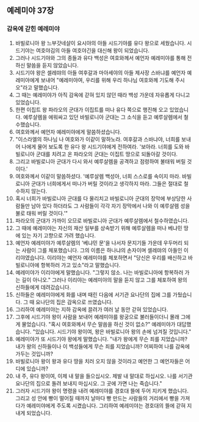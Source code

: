 ## 예레미야 37장

### 감옥에 갇힌 예레미야
1. 바빌로니아 왕 느부갓네살이 요시야의 아들 시드기야를 유다 왕으로 세웠습니다. 시드기야는 여호야김의 아들 여호야긴을 대신해 왕이 되었습니다.
2. 그러나 시드기야와 그의 종들과 유다 백성은 여호와께서 예언자 예레미야를 통해 전하신 말씀을 듣지 않았습니다.
3. 시드기야 왕은 셀레먀의 아들 여후갈과 마아세야의 아들 제사장 스바냐를 예언자 예레미야에게 보내어 "예레미야여, 우리를 위해 우리 하나님 여호와께 기도해 주시오"라고 말했습니다.
4. 그 때는 예레미야가 아직 감옥에 갇혀 있지 않던 때라 백성 가운데 자유롭게 다니고 있었습니다.
5. 한편 이집트 왕 파라오의 군대가 이집트를 떠나 유다 쪽으로 행진해 오고 있었습니다. 예루살렘을 에워싸고 있던 바빌로니아 군대는 그 소식을 듣고 예루살렘에서 철수했습니다.
6. 여호와께서 예언자 예레미야에게 말씀하셨습니다.
7. "이스라엘의 하나님 나 여호와가 이같이 말하노라. 여후갈과 스바냐야, 너희를 보내어 나에게 물어 보도록 한 유다 왕 시드기야에게 전하여라. '보아라. 너희를 도와 바빌로니아 군대를 치려고 온 파라오의 군대는 이집트 땅으로 되돌아갈 것이다.
8. 그리고 바빌로니아 군대가 다시 와서 예루살렘을 공격하고 점령하여 불태워 버릴 것이다.'
9. 여호와께서 이같이 말씀하셨다. '예루살렘 백성아, 너희 스스로를 속이지 마라. 바빌로니아 군대가 너희에게서 떠나가 버릴 것이라고 생각하지 마라. 그들은 절대로 철수하지 않는다.
10. 혹시 너희가 바빌로니아 군대를 다 물리치고 바빌로니아 군대의 장막에 부상당한 사람들만 남아 있다 하더라도 그 사람들이 각각 자기 장막에서 나와 이 예루살렘 성을 불로 태워 버릴 것이다.'"
11. 파라오의 군대가 가까이 오므로 바빌로니아 군대가 예루살렘에서 철수하였습니다.
12. 그 때에 예레미야는 자신의 재산 일부를 상속받기 위해 예루살렘을 떠나 베냐민 땅에 있는 자기 고향으로 가려 했습니다.
13. 예언자 예레미야가 예루살렘의 '베냐민 문'을 나서자 문지기들 가운데 우두머리 되는 사람이 그를 체포했습니다. 그의 이름은 하나냐의 손자이며 셀레먀의 아들인 이리야였습니다. 이리야는 예언자 예레미야를 체포하면서 "당신은 우리를 배신하고 바빌로니아에 항복하러 가고 있소"라고 말했습니다.
14. 예레미야가 이리야에게 말했습니다. "그렇지 않소. 나는 바빌로니아에 항복하러 가는 길이 아니오." 그러나 이리야는 예레미야의 말을 듣지 않고 그를 체포하여 왕의 신하들에게 데려갔습니다.
15. 신하들은 예레미야에게 화를 내며 때린 다음에 서기관 요나단의 집에 그를 가뒀습니다. 그 때 요나단의 집은 감옥으로 쓰였습니다.
16. 그리하여 예레미야는 지하 감옥에 끌려가 여러 날 동안 갇혀 있었습니다.
17. 그후에 시드기야 왕이 사람을 보내어 예레미야를 왕궁으로 불러들이더니 몰래 그에게 물었습니다. "혹시 여호와께서 무슨 말씀을 하신 것이 없소?" 예레미야가 대답했습니다. "있습니다. 시드기야 왕이여, 왕은 바빌로니아 왕의 손에 넘겨질 것입니다."
18. 예레미야가 또 시드기야 왕에게 말했습니다. "내가 왕에게 무슨 죄를 지었습니까? 내가 왕의 신하들이나 이 백성들에게 무슨 죄를 지었습니까? 어찌하여 나를 감옥에 가두는 것입니까?
19. 바빌로니아 왕이 왕과 유다 땅을 치러 오지 않을 것이라고 예언한 그 예언자들은 어디에 있습니까?
20. 내 주, 유다 왕이여, 이제 내 말을 들으십시오. 제발 내 말대로 하십시오. 나를 서기관 요나단의 집으로 돌려 보내지 마십시오. 그 곳에 가면 나는 죽습니다."
21. 그러자 시드기야 왕이 명령을 내려 예레미야를 경호대 뜰에 두어 지키게 했습니다. 그리고 성 안에 빵이 떨어질 때까지 날마다 빵 만드는 사람들의 거리에서 빵을 가져다가 예레미야에게 주도록 시켰습니다. 그리하여 예레미야는 경호대의 뜰에 갇혀 지내게 되었습니다.